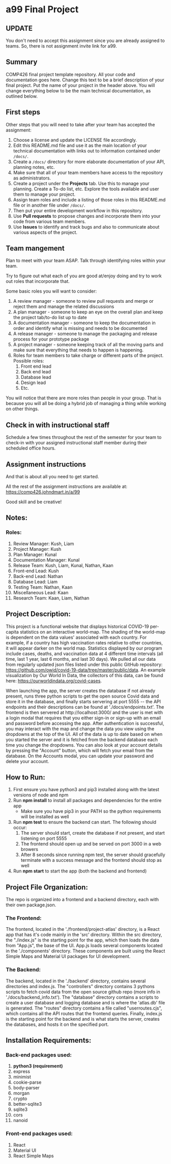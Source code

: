 # a99 Final Project

## UPDATE

You don't need to accept this assignment since you are already assigned to teams. So, there is not assignment invite link for a99.

## Summary 

COMP426 final project template repository.
All your code and documentation goes here.
Change this text to be a brief description of your final project.
Put the name of your project in the header above.
You will change everything below to be the main technical documentation, as outlined below.

## First steps

Other steps that you will need to take after your team has accepted the assignment:

1. Choose a license and update the LICENSE file accordingly. 
2. Edit this README.md file and use it as the main location of your technical documentation with links out to information contained under `/docs/`.
3. Create a `/docs/` directory for more elaborate documentation of your API, planning notes, etc.
4. Make sure that all of your team members have access to the repository as administrators.
5. Create a project under the **Projects** tab. Use this to manage your planning. Create a To-do list, etc. Explore the tools available and user them to manage your project.
7. Assign team roles and include a listing of those roles in this README.md file or in another file under `/docs/`.
8. Then put your entire development workflow in this repository.
9. Use **Pull requests** to propose changes and incorporate them into your code from various team members. 
10. Use **Issues** to identify and track bugs and also to communicate about various aspects of the project.

## Team mangement

Plan to meet with your team ASAP.
Talk through identifying roles within your team.

Try to figure out what each of you are good at/enjoy doing and try to work out roles that incorporate that.

Some basic roles you will want to consider:

1. A review manager - someone to review pull requests and merge or reject them and manage the related discussions
2. A plan manager - someone to keep an eye on the overall plan and keep the project tab/to-do list up to date
3. A documentation manager - someone to keep the documentation in order and identify what is missing and needs to be documented
4. A release manager - someone to manage the packaging and release process for your prototype package
5. A project manager - someone keeping track of all the moving parts and make sure that everything that needs to happen is happening.
5. Roles for team members to take charge or different parts of the project. Possible roles:
    1. Front end lead
    2. Back end lead
    3. Database lead
    4. Design lead
    5. Etc.

You will notice that there are more roles than people in your group.
That is because you will all be doing a hybrid job of managing a thing while working on other things.

## Check in with instructional staff

Schedule a few times throughout the rest of the semester for your team to check-in with your assigned instructional staff member during their scheduled office hours. 

## Assignment instructions

And that is about all you need to get started.

All the rest of the assignment instructions are available at: https://comp426.johndmart.in/a/99

Good skill and be creative!

## Notes:
### Roles:
1. Review Manager: Kush, Liam
2. Project Manager: Kush
3. Plan Manager: Kunal
4. Documentation Manager: Kunal
5. Release Team: Kush, Liam, Kunal, Nathan, Kaan
6. Front-end Lead: Kush
7. Back-end Lead: Nathan
8. Database Lead: Liam
9. Testing Team: Nathan, Kaan
10. Miscellaneous Lead: Kaan
11. Research Team: Kaan, Liam, Nathan

## Project Description:
This project is a functional website that displays historical COVID-19 per-capita statistics on an interactive world-map. The shading of the world-map is dependent on the data values' associated with each country. For example, if a country has high vaccination rates relative to other countries, it will appear darker on the world map. Statistics displayed by our program include cases, deaths, and vaccination data at 4 different time intervals (all time, last 1 year, last 6 months, and last 30 days). We pulled all our data from regularly updated json files listed under this public GitHub repository: https://github.com/owid/covid-19-data/tree/master/public/data. An example visualization by Our World In Data, the collectors of this data, can be found here: https://ourworldindata.org/covid-cases.

When launching the app, the server creates the database if not already present, runs three python scripts to get the open source Covid data and store it in the database, and finally starts servering at port 5555 -- the API endpoints and their descriptions can be found at './docs/endpoints.txt'. The frontend is then servered at http://localhost:3000/ and the user is met with a login modal that requires that you either sign-in or sign-up with an email and password before accessing the app. After authentication is successful, you may interact with the map and change the data you view using the dropdowns at the top of the UI. All of the data is up to date based on when you started the server and it is fetched from the backend database each time you change the dropdowns. You can also look at your account details by pressing the "Account" button, which will fetch your email from the database. On the Accounts modal, you can update your password and delete your account.

## How to Run:
1. First ensure you have python3 and pip3 installed along with the latest versions of node and npm
2. Run **npm install** to install all packages and dependencies for the entire app
    - Make sure you have pip3 in your PATH so the python requirements will be installed as well
3. Run **npm test** to ensure the backend can start. The following should occur:
    1. The server should start, create the database if not present, and start listening on port 5555
    2. The frontend should open up and be served on port 3000 in a web browers
    3. After 8 seconds since running npm test, the server should gracefully terminate with a success message and the frontend should stop as well
4. Run **npm start** to start the app (both the backend and frontend)

## Project File Organization:
The repo is organized into a frontend and a backend directory, each with their own package.json.

### The Frontend:
The frontend, located in the './frontend/project-atlas' directory, is a React app that has it's code mainly in the 'src' directory. Within the src directory, the "./index.js" is the starting point for the app, which then loads the data from "App.js", the base of the UI. App.js loads several components located in the './components' directory. These components are built using the React Simple Maps and Material UI packages for UI development. 

### The Backend:
The backend, located in the './backend' directory, contains several directories and index.js. The "controllers" directory contains 3 pythons scripts to fetch covid data from the open source github repo (more info in './docs/backend_info.txt'). The "database" directory contains a scripts to create a user database and logging database and is where the 'atlas.db' file is generated. The "routes" directory contains a file called "userroutes.cjs", which contains all the API routes that the frontend queries. Finally, index.js is the starting point for the backend and is what starts the server, creates the databases, and hosts it on the specified port.

## Installation Requirements:
### Back-end packages used:
1. **python3 (requirement)**
2. express
3. minimist
4. cookie-parse
5. body-parser
6. morgan
7. crypto
8. better-sqlite3
9. sqlite3
10. cors
11. nanoid

### Front-end packages used:
1. React
2. Material UI
3. React Simple Maps
